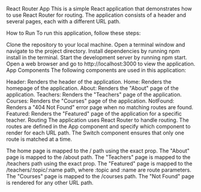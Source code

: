 React Router App
This is a simple React application that demonstrates how to use React Router for routing. The application consists of a header and several pages, each with a different URL path.

How to Run
To run this application, follow these steps:

Clone the repository to your local machine.
Open a terminal window and navigate to the project directory.
Install dependencies by running npm install in the terminal.
Start the development server by running npm start.
Open a web browser and go to http://localhost:3000 to view the application.
App Components
The following components are used in this application:

Header: Renders the header of the application.
Home: Renders the homepage of the application.
About: Renders the "About" page of the application.
Teachers: Renders the "Teachers" page of the application.
Courses: Renders the "Courses" page of the application.
NotFound: Renders a "404 Not Found" error page when no matching routes are found.
Featured: Renders the "Featured" page of the application for a specific teacher.
Routing
The application uses React Router to handle routing. The routes are defined in the App component and specify which component to render for each URL path. The Switch component ensures that only one route is matched at a time.

The home page is mapped to the / path using the exact prop.
The "About" page is mapped to the /about path.
The "Teachers" page is mapped to the /teachers path using the exact prop.
The "Featured" page is mapped to the /teachers/:topic/:name path, where :topic and :name are route parameters.
The "Courses" page is mapped to the /courses path.
The "Not Found" page is rendered for any other URL path.

